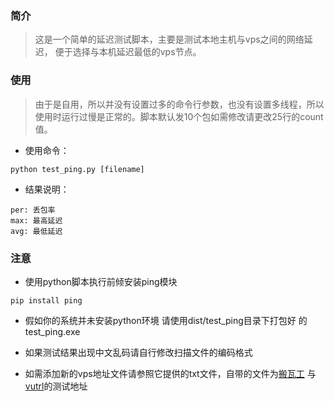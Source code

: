 ### 简介

> 这是一个简单的延迟测试脚本，主要是测试本地主机与vps之间的网络延迟，  便于选择与本机延迟最低的vps节点。

### 使用

> 由于是自用，所以并没有设置过多的命令行参数，也没有设置多线程，所以  使用时运行过慢是正常的。脚本默认发10个包如需修改请更改25行的count值。  

- 使用命令：
```shell
python test_ping.py [filename]
```

- 结果说明：
```
per: 丢包率
max: 最高延迟
avg: 最低延迟
```

### 注意

- 使用python脚本执行前倾安装ping模块
```shell
pip install ping
```

- 假如你的系统并未安装python环境 请使用dist/test_ping目录下打包好  的test_ping.exe

- 如果测试结果出现中文乱码请自行修改扫描文件的编码格式

- 如需添加新的vps地址文件请参照它提供的txt文件，自带的文件为[搬瓦工](https://bwh1.net/index.php)  与[vutrl](https://www.vultr.com/)的测试地址